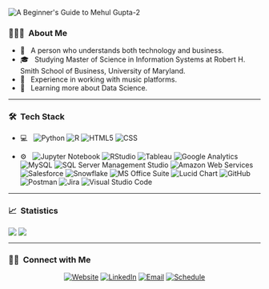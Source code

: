 ![A Beginner's Guide to Mehul Gupta-2](https://user-images.githubusercontent.com/52470314/147558933-a5625ff5-1ccb-4613-bc09-75b6e11714cb.png)


<h3> 👨🏻‍💻 &nbsp;About Me </h3>

- 🤔 &nbsp; A person who understands both technology and business.
- 🎓 &nbsp; Studying Master of Science in Information Systems at Robert H. Smith School of Business, University of Maryland.
- 💼 &nbsp; Experience in working with music platforms.
- 🌱 &nbsp; Learning more about Data Science.

<hr/>

<h3> 🛠 &nbsp;Tech Stack</h3>

- 💻 &nbsp;
  ![Python](https://img.shields.io/badge/-Python-333333?style=flat&logo=python)
  ![R](https://img.shields.io/badge/-R-333333?style=flat&logo=R&logoColor=276DC3)
  ![HTML5](https://img.shields.io/badge/-HTML5-333333?style=flat&logo=HTML5)
  ![CSS](https://img.shields.io/badge/-CSS-333333?style=flat&logo=CSS3&logoColor=1572B6)

- ⚙️ &nbsp;
  ![Jupyter Notebook](https://img.shields.io/badge/-Jupyter%20Notebook-333333?style=flat&logo=jupyter-notebook)
  ![RStudio](https://img.shields.io/badge/-RStudio-333333?style=flat&logo=rstudio)
  ![Tableau](https://img.shields.io/badge/-Tableau-333333?style=flat&logo=tableau)
  ![Google Analytics](https://img.shields.io/badge/-Google%20Analytics-333333?style=flat&logo=google-analytics)
  ![MySQL](https://img.shields.io/badge/-MySQL-333333?style=flat&logo=mysql)
  ![SQL Server Management Studio](https://img.shields.io/badge/-SQL%20Server%20Management%20Studio-333333?style=flat&logo=sql-server-management-studio)
  ![Amazon Web Services](https://img.shields.io/badge/-Amazon%20Web%20Services-333333?style=flat&logo=amazon-web-services)
  ![Salesforce](https://img.shields.io/badge/-Salseforce-333333?style=flat&logo=salesforce)
  ![Snowflake](https://img.shields.io/badge/-Snowflake-333333?style=flat&logo=snowflake)
  ![MS Office Suite](https://img.shields.io/badge/-MS%20Office%20Suite-333333?style=flat&logo=ms-office-suite)
  ![Lucid Chart](https://img.shields.io/badge/-Lucid%20Chart-333333?style=flat&logo=lucid-chart)
  ![GitHub](https://img.shields.io/badge/-GitHub-333333?style=flat&logo=github)
  ![Postman](https://img.shields.io/badge/-Postman-333333?style=flat&logo=postman)
  ![Jira](https://img.shields.io/badge/-Jira-333333?style=flat&logo=jira)
  ![Visual Studio Code](https://img.shields.io/badge/-Visual%20Studio%20Code-333333?style=flat&logo=visual-studio-code&logoColor=007ACC)
  
<hr/>

<h3>📈 &nbsp;Statistics</h3>
<img align="center" src="https://github-readme-stats.vercel.app/api?username=mehulg25&show_icons=true&include_all_commits=true&count_private=true&line_height=24&theme=vue&hide=stars" />  <img align="center" src="https://github-readme-stats.vercel.app/api/top-langs/?username=mehulg25&show_icons=true&include_all_commits=true&line_height=30&count_private=true&layout=compact&theme=vue" />

<hr/>

<h3> 🤝🏻 &nbsp;Connect with Me </h3>
<p align="center">
<a href="https://mehtalkculous.com"><img alt="Website" src="https://img.shields.io/badge/Website-www.mehtalkculous.com-blue?style=flat-square&logo=google-chrome"></a>
<a href="https://www.linkedin.com/in/mehulg25/"><img alt="LinkedIn" src="https://img.shields.io/badge/LinkedIn-Mehul%20Gupta-blue?style=flat-square&logo=linkedin"></a>
<a href="mailto:mehulg25@gmail.com"><img alt="Email" src="https://img.shields.io/badge/Email-mehulg25@gmail.com-blue?style=flat-square&logo=gmail"></a>
<a href="https://calendly.com/mehulg25"><img alt="Schedule" src="https://img.shields.io/badge/Meeting-mehulg25-blue?style=flat-square&logo=zoom"></a>
</p>
